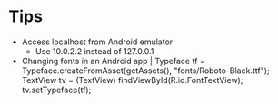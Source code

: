 # Tips #

  * Access localhost from Android emulator
    * Use 10.0.2.2 instead of 127.0.0.1
  * Changing fonts in an Android app
| Typeface tf = Typeface.createFromAsset(getAssets(), "fonts/Roboto-Black.ttf");<br>TextView tv = (TextView) findViewById(R.id.FontTextView);<br>tv.setTypeface(tf); 